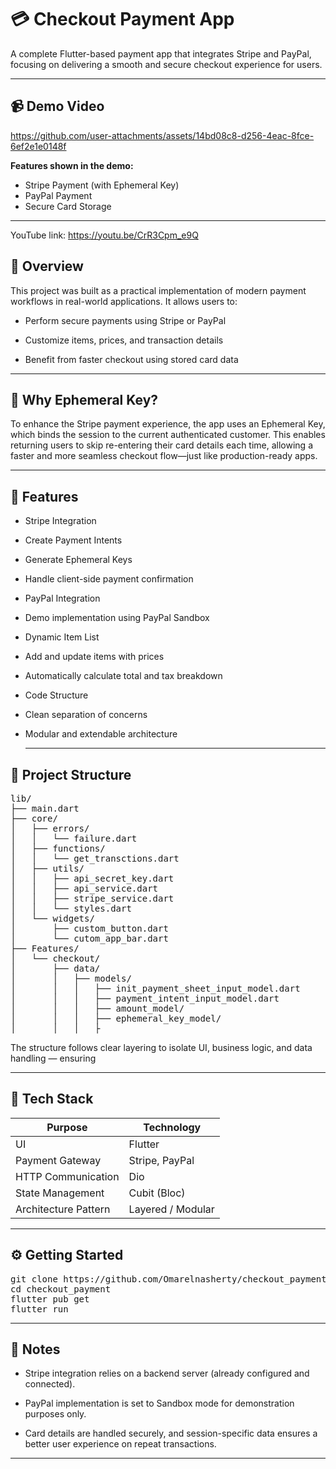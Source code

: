 




# 💳 Checkout Payment App
A complete Flutter-based payment app that integrates Stripe and PayPal, focusing on delivering a smooth and secure checkout experience for users.


---

## 📹 Demo Video



https://github.com/user-attachments/assets/14bd08c8-d256-4eac-8fce-6ef2e1e0148f





**Features shown in the demo:**
- Stripe Payment (with Ephemeral Key)
- PayPal Payment
- Secure Card Storage

---

YouTube link: https://youtu.be/CrR3Cpm_e9Q


## 🚀 Overview
This project was built as a practical implementation of modern payment workflows in real-world applications.
It allows users to:

* Perform secure payments using Stripe or PayPal

- Customize items, prices, and transaction details

- Benefit from faster checkout using stored card data

 ---
  
## 🔐 Why Ephemeral Key?
To enhance the Stripe payment experience, the app uses an Ephemeral Key, which binds the session to the current authenticated customer.
This enables returning users to skip re-entering their card details each time, allowing a faster and more seamless checkout flow—just like production-ready apps.

---


## 🧩 Features
- Stripe Integration

- Create Payment Intents

- Generate Ephemeral Keys

- Handle client-side payment confirmation

- PayPal Integration

- Demo implementation using PayPal Sandbox

- Dynamic Item List

- Add and update items with prices

- Automatically calculate total and tax breakdown

- Code Structure

- Clean separation of concerns

- Modular and extendable architecture

  ---

## 📁 Project Structure
<pre>
lib/
├── main.dart
├── core/
│   ├── errors/
│   │   └── failure.dart
│   ├── functions/
│   │   └── get_transctions.dart
│   ├── utils/
│   │   ├── api_secret_key.dart
│   │   ├── api_service.dart
│   │   ├── stripe_service.dart
│   │   └── styles.dart
│   └── widgets/
│       ├── custom_button.dart
│       └── cutom_app_bar.dart
├── Features/
│   └── checkout/
│       ├── data/
│       │   ├── models/
│       │   │   ├── init_payment_sheet_input_model.dart
│       │   │   ├── payment_intent_input_model.dart
│       │   │   ├── amount_model/
│       │   │   ├── ephemeral_key_model/
│       │   │   ├
</pre>

The structure follows clear layering to isolate UI, business logic, and data handling — ensuring 

---

## 🧠 Tech Stack

| Purpose                | Technology        |
|------------------------|------------------|
| UI                     | Flutter           |
| Payment Gateway        | Stripe, PayPal    |
| HTTP Communication     | Dio               |
| State Management       | Cubit (Bloc)      |
| Architecture Pattern   | Layered / Modular |

---
## ⚙️ Getting Started
<pre>
git clone https://github.com/Omarelnasherty/checkout_payment.git
cd checkout_payment
flutter pub get
flutter run
</pre>

---

## 📌 Notes
- Stripe integration relies on a backend server (already configured and connected).

- PayPal implementation is set to Sandbox mode for demonstration purposes only.

- Card details are handled securely, and session-specific data ensures a better user experience on repeat transactions.

--- 





